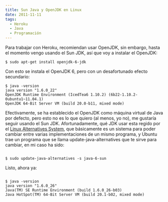 ```yaml
---
title: Sun Java y OpenJDK en Linux
date: 2011-11-11
tags:
  - Heroku
  - Java
  - Programación
---
```

Para trabajar con Heroku, recomiendan usar OpenJDK, sin embargo, hasta el momento vengo usando el Sun JDK, así que voy a instalar el OpenJDK:

```shell
$ sudo apt-get install openjdk-6-jdk
```

Con esto se instala el OpenJDK 6, pero con un desafortunado efecto secundario:

```shell
$ java -version
java version "1.6.0_22"
OpenJDK Runtime Environment (IcedTea6 1.10.2) (6b22-1.10.2-0ubuntu1~11.04.1)
OpenJDK 64-Bit Server VM (build 20.0-b11, mixed mode)
```

Efectivamente, se ha establecido el OpenJDK como máquina virtual de Java por defecto, pero esto no es lo que quiero (al menos, yo no), me gustaría seguir usando el Sun JDK. Afortunadamente, qué JDK usar esta regido por el <a title="Linux Alternatives System" href="http://alternatives.sourceforge.net/" target="_blank">Linux Alternatives System</a>, que básicamente es un sistema para poder cambiar entre varias implementaciones de un mismo programa, y Ubuntu trae un programa que se llama update-java-alternatives que te sirve para cambiar, en mi caso ha sido:

```shell

$ sudo update-java-alternatives -s java-6-sun

```

Listo, ahora ya:

```shell

$ java -version
java version "1.6.0_26"
Java(TM) SE Runtime Environment (build 1.6.0_26-b03)
Java HotSpot(TM) 64-Bit Server VM (build 20.1-b02, mixed mode)

```
